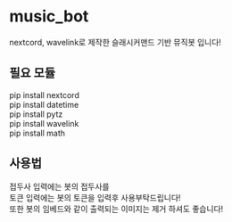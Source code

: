 # music_bot
nextcord, wavelink로 제작한 슬래시커맨드 기반 뮤직봇 입니다!

## 필요 모듈
pip install nextcord<br>
pip install datetime<br>
pip install pytz<br>
pip install wavelink<br>
pip install math

## 사용법
접두사 입력에는 봇의 접두사를<br>
토큰 입력에는 봇의 토큰을 입력후 사용부탁드립니다!<br>
또한 봇의 임베드와 같이 출력되는 이미지는 제거 하셔도 좋습니다!
